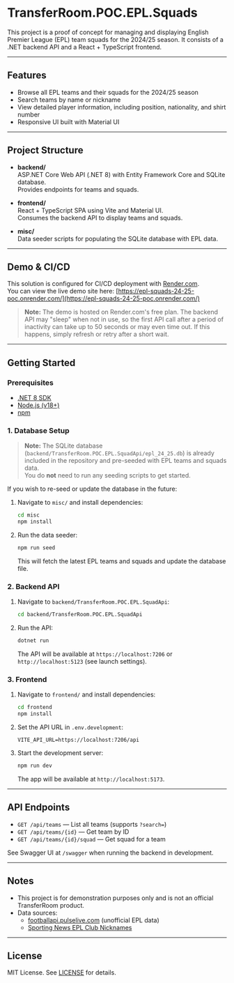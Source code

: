 # TransferRoom.POC.EPL.Squads

This project is a proof of concept for managing and displaying English Premier League (EPL) team squads for the 2024/25 season. It consists of a .NET backend API and a React + TypeScript frontend.

---

## Features

- Browse all EPL teams and their squads for the 2024/25 season
- Search teams by name or nickname
- View detailed player information, including position, nationality, and shirt number
- Responsive UI built with Material UI

---

## Project Structure

- **backend/**  
  ASP.NET Core Web API (.NET 8) with Entity Framework Core and SQLite database.  
  Provides endpoints for teams and squads.

- **frontend/**  
  React + TypeScript SPA using Vite and Material UI.  
  Consumes the backend API to display teams and squads.

- **misc/**  
  Data seeder scripts for populating the SQLite database with EPL data.

---

## Demo & CI/CD

This solution is configured for CI/CD deployment with [Render.com](https://render.com/).  
You can view the live demo site here: [https://epl-squads-24-25-poc.onrender.com/](https://epl-squads-24-25-poc.onrender.com/)

> **Note:** The demo is hosted on Render.com's free plan. The backend API may "sleep" when not in use, so the first API call after a period of inactivity can take up to 50 seconds or may even time out. If this happens, simply refresh or retry after a short wait.
---

## Getting Started

### Prerequisites

- [.NET 8 SDK](https://dotnet.microsoft.com/download)
- [Node.js (v18+)](https://nodejs.org/)
- [npm](https://www.npmjs.com/)

### 1. Database Setup

> **Note:** The SQLite database (`backend/TransferRoom.POC.EPL.SquadApi/epl_24_25.db`) is already included in the repository and pre-seeded with EPL teams and squads data.  
> You do **not** need to run any seeding scripts to get started.

If you wish to re-seed or update the database in the future:

1. Navigate to `misc/` and install dependencies:
   ```sh
   cd misc
   npm install
   ```
2. Run the data seeder:
   ```sh
   npm run seed
   ```
   This will fetch the latest EPL teams and squads and update the database file.

### 2. Backend API

1. Navigate to `backend/TransferRoom.POC.EPL.SquadApi`:
   ```sh
   cd backend/TransferRoom.POC.EPL.SquadApi
   ```
2. Run the API:
   ```sh
   dotnet run
   ```
   The API will be available at `https://localhost:7206` or `http://localhost:5123` (see launch settings).

### 3. Frontend

1. Navigate to `frontend/` and install dependencies:
   ```sh
   cd frontend
   npm install
   ```
2. Set the API URL in `.env.development`:
   ```
   VITE_API_URL=https://localhost:7206/api
   ```
3. Start the development server:
   ```sh
   npm run dev
   ```
   The app will be available at `http://localhost:5173`.

---

## API Endpoints

- `GET /api/teams` — List all teams (supports `?search=`)
- `GET /api/teams/{id}` — Get team by ID
- `GET /api/teams/{id}/squad` — Get squad for a team

See Swagger UI at `/swagger` when running the backend in development.

---

## Notes

- This project is for demonstration purposes only and is not an official TransferRoom product.
- Data sources:
  - [footballapi.pulselive.com](https://footballapi.pulselive.com/) (unofficial EPL data)
  - [Sporting News EPL Club Nicknames](https://www.sportingnews.com/us/soccer/news/premier-league-club-nicknames-full-list-2023-24-season/cxspzffyvk948qt2dhkfzk9c)

---

## License

MIT License. See [LICENSE](LICENSE) for details.
